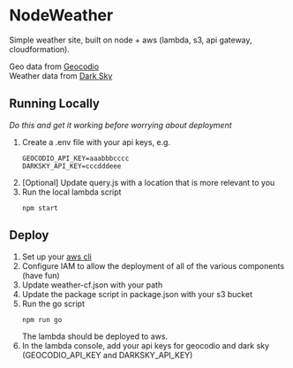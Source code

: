 # NodeWeather #

Simple weather site, built on node + aws (lambda, s3, api gateway, cloudformation).

Geo data from [Geocodio](https://geocod.io)  
Weather data from [Dark Sky](https://darksky.net/dev)

## Running Locally ##
_Do this and get it working before worrying about deployment_

1. Create a .env file with your api keys, e.g.
   ~~~
   GEOCODIO_API_KEY=aaabbbcccc
   DARKSKY_API_KEY=cccdddeee
   ~~~
2. [Optional] Update query.js with a location that is more relevant to you
3. Run the local lambda script
   ~~~
   npm start
   ~~~

## Deploy ##

1. Set up your [aws cli](https://docs.aws.amazon.com/lambda/latest/dg/setup-awscli.html)
2. Configure IAM to allow the deployment of all of the various components (have fun)
3. Update weather-cf.json with your path
4. Update the package script in package.json with your s3 bucket
5. Run the go script 
   ~~~
   npm run go
   ~~~
   The lambda should be deployed to aws.
66. In the lambda console, add your api keys for geocodio and dark sky (GEOCODIO_API_KEY and DARKSKY_API_KEY)